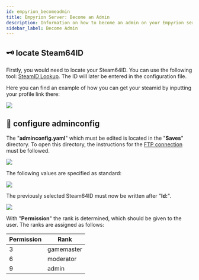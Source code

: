 ```yaml
---
id: empyrion_becomeadmin
title: Empyrion Server: Become an Admin
description: Information on how to become an admin on your Empyrion server at ZAP-Hosting - ZAP-Hosting.com documentation
sidebar_label: Become Admin
---
```


## 🗝️ locate Steam64ID

Firstly, you would need to locate your Steam64ID.
You can use the following tool: [SteamID Lookup](https://steamid.io/lookup).
The ID will later be entered in the configuration file.

Here you can find an example of how you can get your steamid by inputting your profile link there:

![](https://screensaver01.zap-hosting.com/index.php/s/yPeWAQAGAiHRSKM/preview)

## 📃 configure adminconfig

The "**adminconfig.yaml**" which must be edited is located in the "**Saves**" directory.
To open this directory, the instructions for the [FTP connection](https://zap-hosting.com/guides/docs/en/gameserver_ftpaccess) must be followed.

![](https://screensaver01.zap-hosting.com/index.php/s/Eqc2dmTPPZbycEf/preview)

The following values are specified as standard:

![](https://screensaver01.zap-hosting.com/index.php/s/ppYsaXd4emxbHAM/preview)

The previously selected Steam64ID must now be written after "**Id:**".

![](https://screensaver01.zap-hosting.com/index.php/s/eN9yrgMYpgM9Wtf/preview)

With "**Permission**" the rank is determined, which should be given to the user.
The ranks are assigned as follows:

Permission | Rank
-----|-------
3 | gamemaster
6 | moderator
9 | admin
